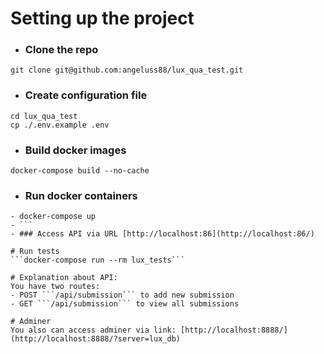 # Setting up the project
- ### Clone the repo 
```
git clone git@github.com:angeluss88/lux_qua_test.git
```
- ### Create configuration file
```
cd lux_qua_test
cp ./.env.example .env
```
- ### Build docker images 
```
docker-compose build --no-cache
```
- ### Run docker containers 
 ```
- docker-compose up
- ```
- ### Access API via URL [http://localhost:86](http://localhost:86/)

# Run tests
```docker-compose run --rm lux_tests```

# Explanation about API:
You have two routes:
- POST ```/api/submission``` to add new submission
- GET ```/api/submission``` to view all submissions

# Adminer
You also can access adminer via link: [http://localhost:8888/](http://localhost:8888/?server=lux_db)

